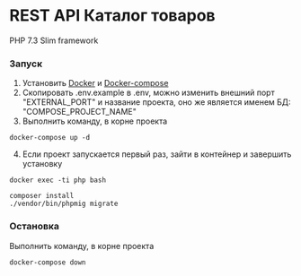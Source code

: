# REST API Каталог товаров
PHP 7.3 Slim framework

### Запуск
1. Установить [Docker](https://docs.docker.com/get-docker/) и [Docker-compose](https://docs.docker.com/compose/install/)
2. Скопировать .env.example в .env, можно изменить внешний порт "EXTERNAL_PORT" и название проекта, оно же является именем БД: "COMPOSE_PROJECT_NAME"
3. Выполнить команду, в корне проекта
```
docker-compose up -d
```
4. Если проект запускается первый раз, зайти в контейнер и завершить установку
```
docker exec -ti php bash
```
```
composer install
./vendor/bin/phpmig migrate
```

### Остановка
Выполнить команду, в корне проекта
```
docker-compose down
```
